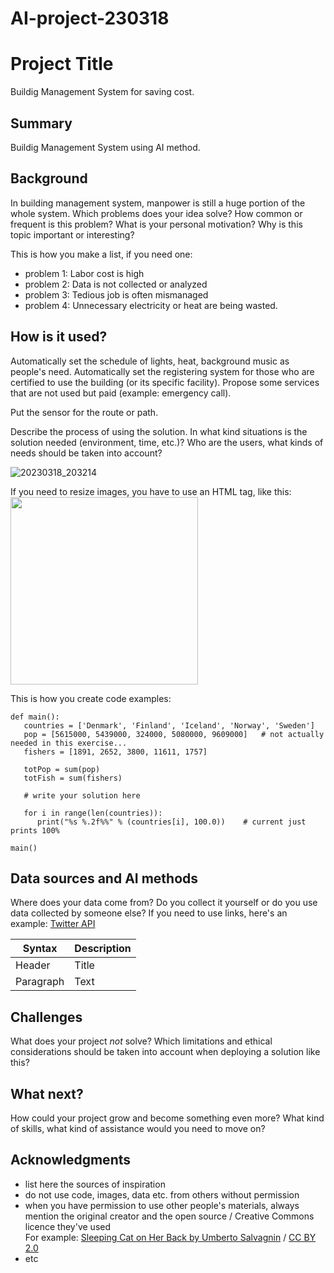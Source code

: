 # AI-project-230318

<!-- This is the markdown template for the final project of the Building AI course, 
created by Reaktor Innovations and University of Helsinki. 
Copy the template, paste it to your GitHub README and edit! -->

# Project Title

Buildig Management System for saving cost.

## Summary

Buildig Management System using AI method.

## Background

In building management system, manpower is still a huge portion of the whole system.
Which problems does your idea solve? How common or frequent is this problem? What is your personal motivation? Why is this topic important or interesting?

This is how you make a list, if you need one:
* problem 1: Labor cost is high
* problem 2: Data is not collected or analyzed
* problem 3: Tedious job is often mismanaged
* problem 4: Unnecessary electricity or heat are being wasted.

## How is it used?

Automatically set the schedule of lights, heat, background music as people's need.
Automatically set the registering system for those who are certified to use the building (or its specific facility).
Propose some services that are not used but paid (example: emergency call).

Put the sensor for the route or path. 


Describe the process of using the solution. In what kind situations is the solution needed (environment, time, etc.)? Who are the users, what kinds of needs should be taken into account?




![20230318_203214](https://user-images.githubusercontent.com/27719400/226103113-7c0e0658-1f4c-4ebf-a31a-337162acc3ea.png)


If you need to resize images, you have to use an HTML tag, like this:
<img src="https://upload.wikimedia.org/wikipedia/commons/5/5e/Sleeping_cat_on_her_back.jpg" width="300">

This is how you create code examples:
```
def main():
   countries = ['Denmark', 'Finland', 'Iceland', 'Norway', 'Sweden']
   pop = [5615000, 5439000, 324000, 5080000, 9609000]   # not actually needed in this exercise...
   fishers = [1891, 2652, 3800, 11611, 1757]

   totPop = sum(pop)
   totFish = sum(fishers)

   # write your solution here

   for i in range(len(countries)):
      print("%s %.2f%%" % (countries[i], 100.0))    # current just prints 100%

main()
```


## Data sources and AI methods
Where does your data come from? Do you collect it yourself or do you use data collected by someone else?
If you need to use links, here's an example:
[Twitter API](https://developer.twitter.com/en/docs)

| Syntax      | Description |
| ----------- | ----------- |
| Header      | Title       |
| Paragraph   | Text        |

## Challenges

What does your project _not_ solve? Which limitations and ethical considerations should be taken into account when deploying a solution like this?

## What next?

How could your project grow and become something even more? What kind of skills, what kind of assistance would you  need to move on? 


## Acknowledgments

* list here the sources of inspiration 
* do not use code, images, data etc. from others without permission
* when you have permission to use other people's materials, always mention the original creator and the open source / Creative Commons licence they've used
  <br>For example: [Sleeping Cat on Her Back by Umberto Salvagnin](https://commons.wikimedia.org/wiki/File:Sleeping_cat_on_her_back.jpg#filelinks) / [CC BY 2.0](https://creativecommons.org/licenses/by/2.0)
* etc
